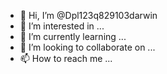 - 👋 Hi, I’m @Dpl123q829103darwin
- 👀 I’m interested in ...
- 🌱 I’m currently learning ...
- 💞️ I’m looking to collaborate on ...
- 📫 How to reach me ...

<!---
Dpl123q829103darwin/Dpl123q829103darwin is a ✨ special ✨ repository because its `README.md` (this file) appears on your GitHub profile.
You can click the Preview link to take a look at your changes.
--->
